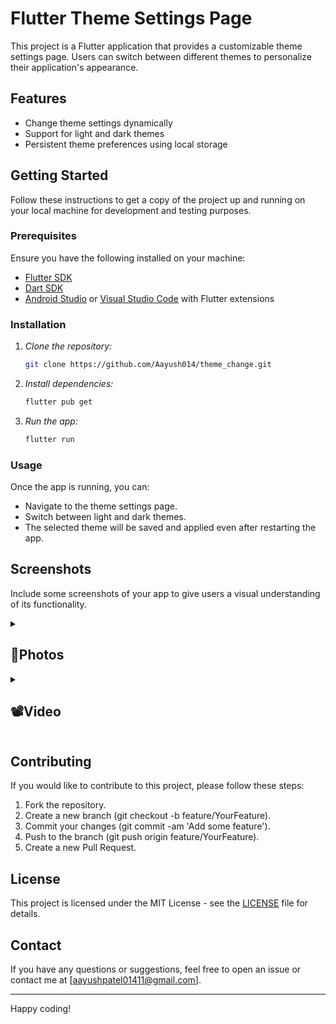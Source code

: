 # Flutter Theme Settings Page

This project is a Flutter application that provides a customizable theme settings page. Users can switch between different themes to personalize their application's appearance.

## Features

- Change theme settings dynamically
- Support for light and dark themes
- Persistent theme preferences using local storage

## Getting Started

Follow these instructions to get a copy of the project up and running on your local machine for development and testing purposes.

### Prerequisites

Ensure you have the following installed on your machine:

- [Flutter SDK](https://flutter.dev/docs/get-started/install)
- [Dart SDK](https://dart.dev/get-dart)
- [Android Studio](https://developer.android.com/studio) or [Visual Studio Code](https://code.visualstudio.com/) with Flutter extensions

### Installation

1. *Clone the repository:*

    ```bash
    git clone https://github.com/Aayush014/theme_change.git
    ```

2. *Install dependencies:*

    ```bash
    flutter pub get
    ```

3. *Run the app:*

    ```bash
    flutter run
    ```

### Usage

Once the app is running, you can:

- Navigate to the theme settings page.
- Switch between light and dark themes.
- The selected theme will be saved and applied even after restarting the app.

## Screenshots

Include some screenshots of your app to give users a visual understanding of its functionality.

<details> 
  <summary><h2>📸Photos</h2></summary>
  <p>
    <table align="center">
  <tr>
    <td><img src="https://github.com/Aayush014/theme_change/assets/133498952/a8816e26-45cd-4150-8d52-03f924c54da0" alt="Image 2" width="180" height="auto"></td>
    <td><img src="https://github.com/Aayush014/theme_change/assets/133498952/1718e831-1f3e-4176-9297-d5a46fe8770b" alt="Image 3" width="180" height="auto"></td>
  </tr>
    </table>    
  </p>
  </details>
  <details> 
  <summary><h2>📽️Video</h2></summary>
  <p>
    <table align="center">
  <tr>
    <video src ="https://github.com/Aayush014/theme_change/assets/133498952/3806b51a-6237-419d-bc2e-2f25347163be"></video> </h1>
  </tr>
    </table>   
  </p>
  </details>

## Contributing

If you would like to contribute to this project, please follow these steps:

1. Fork the repository.
2. Create a new branch (git checkout -b feature/YourFeature).
3. Commit your changes (git commit -am 'Add some feature').
4. Push to the branch (git push origin feature/YourFeature).
5. Create a new Pull Request.

## License

This project is licensed under the MIT License - see the [LICENSE](LICENSE) file for details.

## Contact

If you have any questions or suggestions, feel free to open an issue or contact me at [aayushpatel01411@gmail.com].

---

Happy coding!
